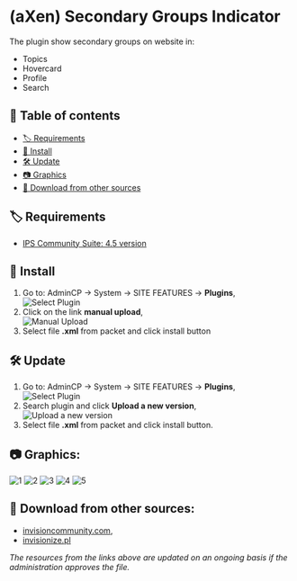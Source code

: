 # (aXen) Secondary Groups Indicator
The plugin show secondary groups on website in:
- Topics
- Hovercard
- Profile
- Search

## 📖 Table of contents
- [🏷️ Requirements](#user-content-️-requirements)
- [🧰 Install](#user-content-️-install)
- [🛠️ Update](#user-content-️-update)
- [📷 Graphics](#user-content-️-graphics)
- [🔌 Download from other sources](#user-content-download-from-other-sources)

## 🏷️ Requirements
- [IPS Community Suite: 4.5 version](https://invisioncommunity.com/)

## 🧰 Install
1. Go to: AdminCP -> System -> SITE FEATURES -> **Plugins**,  
  ![Select Plugin](https://axendev.net/github/plugins/admincp_select.png)
2. Click on the link **manual upload**,  
  ![Manual Upload](https://axendev.net/github/plugins/manual_upload.png)
3. Select file **.xml** from packet and click install button

## 🛠️ Update
1. Go to: AdminCP -> System -> SITE FEATURES -> **Plugins**,  
  ![Select Plugin](https://axendev.net/github/plugins/admincp_select.png)
2. Search plugin and click **Upload a new version**,  
  ![Upload a new version](https://axendev.net/github/plugins/new_version_upload.png)
3. Select file **.xml** from packet and click install button.


## 📷 Graphics:
![1](https://github.com/aXenDeveloper/ips-secondary-groups-indicator/blob/master/1.png?raw=true)
![2](https://github.com/aXenDeveloper/ips-secondary-groups-indicator/blob/master/2.png?raw=true)
![3](https://github.com/aXenDeveloper/ips-secondary-groups-indicator/blob/master/3.png?raw=true)
![4](https://github.com/aXenDeveloper/ips-secondary-groups-indicator/blob/master/4.png?raw=true)
![5](https://github.com/aXenDeveloper/ips-secondary-groups-indicator/blob/master/5.png?raw=true)

## 🔌 Download from other sources:
- [invisioncommunity.com](https://invisioncommunity.com/files/file/8760-axen-secondary-groups-indicator/),
- [invisionize.pl](https://forum.invisionize.pl/files/file/772-axen-secondary-groups-indicator/)

*The resources from the links above are updated on an ongoing basis if the administration approves the file.*
